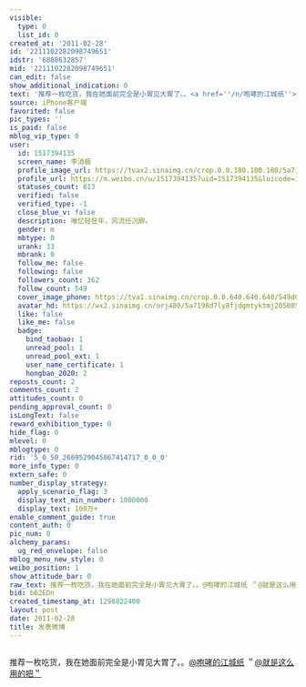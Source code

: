 ```yaml
---
visible:
  type: 0
  list_id: 0
created_at: '2011-02-28'
id: '2211102282098749651'
idstr: '6880632857'
mid: '2211102282098749651'
can_edit: false
show_additional_indication: 0
text: '推荐一枚吃货，我在她面前完全是小胃见大胃了。。<a href=''/n/咆哮的江城纸''>@咆哮的江城纸</a> ＂<a href=''/n/就是这么用的把＂''>@就是这么用的把＂</a> '
source: iPhone客户端
favorited: false
pic_types: ''
is_paid: false
mblog_vip_type: 0
user:
  id: 1517394135
  screen_name: 李消极
  profile_image_url: https://tvax2.sinaimg.cn/crop.0.0.180.180.180/5a7198d7ly8fjdgmtyktmj20500500so.jpg?KID=imgbed,tva&Expires=1606400256&ssig=oKF%2F8uerHG
  profile_url: https://m.weibo.cn/u/1517394135?uid=1517394135&luicode=10000011&lfid=2304131517394135_-_WEIBO_SECOND_PROFILE_WEIBO
  statuses_count: 613
  verified: false
  verified_type: -1
  close_blue_v: false
  description: 唯忆轻狂年，风流任沉醉。
  gender: m
  mbtype: 0
  urank: 33
  mbrank: 0
  follow_me: false
  following: false
  followers_count: 362
  follow_count: 549
  cover_image_phone: https://tva1.sinaimg.cn/crop.0.0.640.640.640/549d0121tw1egm1kjly3jj20hs0hsq4f.jpg
  avatar_hd: https://wx2.sinaimg.cn/orj480/5a7198d7ly8fjdgmtyktmj20500500so.jpg
  like: false
  like_me: false
  badge:
    bind_taobao: 1
    unread_pool: 1
    unread_pool_ext: 1
    user_name_certificate: 1
    hongbao_2020: 2
reposts_count: 2
comments_count: 2
attitudes_count: 0
pending_approval_count: 0
isLongText: false
reward_exhibition_type: 0
hide_flag: 0
mlevel: 0
mblogtype: 0
rid: '5_0_50_2669529045867414717_0_0_0'
more_info_type: 0
extern_safe: 0
number_display_strategy:
  apply_scenario_flag: 3
  display_text_min_number: 1000000
  display_text: 100万+
enable_comment_guide: true
content_auth: 0
pic_num: 0
alchemy_params:
  ug_red_envelope: false
mblog_menu_new_style: 0
weibo_position: 1
show_attitude_bar: 0
raw_text: 推荐一枚吃货，我在她面前完全是小胃见大胃了。。@咆哮的江城纸 ＂@就是这么用的把＂ ​​​
bid: b62EDn
created_timestamp_at: 1298822400
layout: post
date: 2011-02-28
title: 发表微博
---
```


![]()

推荐一枚吃货，我在她面前完全是小胃见大胃了。。<a href='/n/咆哮的江城纸'>@咆哮的江城纸</a> ＂<a href='/n/就是这么用的把＂'>@就是这么用的把＂</a> 

